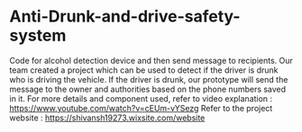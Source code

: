 # Anti-Drunk-and-drive-safety-system
Code for alcohol detection device and then send message to recipients. 
Our team created a project which can be used to detect if the driver is drunk who is driving the vehicle.
If the driver is drunk, our prototype will send the message to the owner and authorities based on the phone numbers saved in it.
For more details and component used, refer to video explanation : https://www.youtube.com/watch?v=cEUm-vYSezg
Refer to the project website : https://shivansh19273.wixsite.com/website
